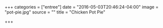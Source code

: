 +++
categories = ["entree"]
date = "2016-05-03T20:46:24-04:00"
image = "pot-pie.jpg"
source = ""
title = "Chicken Pot Pie"

+++

